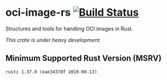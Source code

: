 # oci-image-rs [![Build Status](https://travis-ci.com/ordovicia/oci-image-rs.svg?branch=master)](https://travis-ci.com/ordovicia/oci-image-rs)

Structures and tools for handling OCI images in Rust.

*This crate is under heavy development.*

## Minimum Supported Rust Version (MSRV)

```
rustc 1.37.0 (eae3437df 2019-08-13)
```
